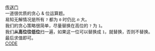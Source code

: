 [传送门](https://www.luogu.com.cn/problem/AT_abc301_d)      
一道很优质的贪心 & 位运算题。       
易知无解情况是所有 `?` 都为 `0` 时仍比 $n$ 大。    
我们的贪心策略很简单，尽量替换在高位的 `?` 为 `1`。            
我们**从高位往低位**扫一遍，如果这一位可以替换成 `1`，就替换，否则不替换。       
最后求值即可。        
[CODE](https://www.luogu.com.cn/paste/827gp8pb)